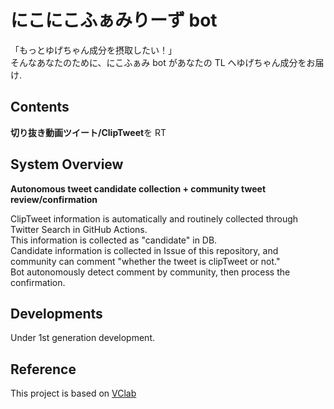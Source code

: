 # にこにこふぁみりーず bot

「もっとゆげちゃん成分を摂取したい！」  
そんなあなたのために、にこふぁみ bot があなたの TL へゆげちゃん成分をお届け.

## Contents

**切り抜き動画ツイート/ClipTweet**を RT

<!-- - VC Paper Introduction in [Twitter@VoiceConversion](https://twitter.com/VoiceConversion)
  - new VC paper candidate: offer you "latest" ArXiv VC paper candidates (within 1-hour after publication)
  - VC paper: confirmed to be "VC" paper by human eye -->

## System Overview

**Autonomous tweet candidate collection + community tweet review/confirmation**

ClipTweet information is automatically and routinely collected through Twitter Search in GitHub Actions.  
This information is collected as "candidate" in DB.  
Candidate information is collected in Issue of this repository, and community can comment "whether the tweet is clipTweet or not."  
Bot autonomously detect comment by community, then process the confirmation.

## Developments

Under 1st generation development.

## Reference

This project is based on [VClab](https://github.com/tarepan/VoiceConversionLab)
